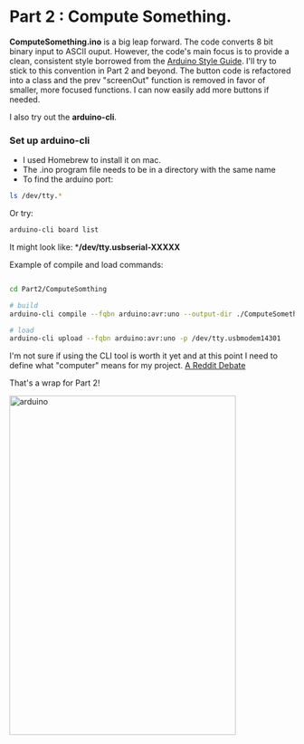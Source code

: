 # Part 2 : Compute Something.

**ComputeSomething.ino** is a big leap forward. The code converts 8 bit binary input to ASCII ouput. However, the code's main focus is to provide a clean, consistent style borrowed from the [Arduino Style Guide](https://docs.arduino.cc/learn/contributions/arduino-writing-style-guide/). I'll try to stick to this convention in Part 2 and beyond. The button code is refactored into a class and the prev "screenOut" function is removed in favor of smaller, more focused functions. I can now easily add more buttons if needed. 

I also try out the **arduino-cli**.

### Set up arduino-cli

- I used Homebrew to install it on mac.
- The .ino program file needs to be in a directory with the same name
- To find the arduino port:

```bash
ls /dev/tty.*
```

Or try:

```bash
arduino-cli board list
```

It might look like: ***/dev/tty.usbserial-XXXXX**

Example of compile and load commands:
```bash

cd Part2/ComputeSomthing

# build
arduino-cli compile --fqbn arduino:avr:uno --output-dir ./ComputeSomething/build ./ComputeSomething

# load
arduino-cli upload --fqbn arduino:avr:uno -p /dev/tty.usbmodem14301
```

I'm not sure if using the CLI tool is worth it yet and at this point I need to define what "computer" means for my project. [A Reddit Debate](https://www.reddit.com/r/computers/comments/1bi3ose/what_is_a_computer/)

That's a wrap for Part 2!


<img src="https://github.com/cjvillar/MicroCompute/blob/main/Part2/FourButtons.png" alt="arduino" width="400" height="600"/>